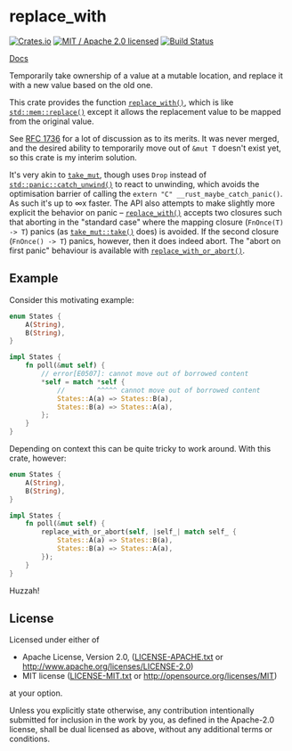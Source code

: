 # replace_with

[![Crates.io](https://img.shields.io/crates/v/replace_with.svg?maxAge=86400)](https://crates.io/crates/replace_with)
[![MIT / Apache 2.0 licensed](https://img.shields.io/crates/l/replace_with.svg?maxAge=2592000)](#License)
[![Build Status](https://travis-ci.com/alecmocatta/replace_with.svg?branch=master)](https://travis-ci.com/alecmocatta/replace_with)

[Docs](https://docs.rs/replace_with/0.1.2)

Temporarily take ownership of a value at a mutable location, and replace it with a new value based on the old one.

This crate provides the function [`replace_with()`](https://docs.rs/replace_with/0.1.2/replace_with/fn.replace_with.html), which is like [`std::mem::replace()`](https://doc.rust-lang.org/std/mem/fn.replace.html) except it allows the replacement value to be mapped from the original value.

See [RFC 1736](https://github.com/rust-lang/rfcs/pull/1736) for a lot of discussion as to its merits. It was never merged, and the desired ability to temporarily move out of `&mut T` doesn't exist yet, so this crate is my interim solution.

It's very akin to [`take_mut`](https://github.com/Sgeo/take_mut), though uses `Drop` instead of [`std::panic::catch_unwind()`](https://doc.rust-lang.org/std/panic/fn.catch_unwind.html) to react to unwinding, which avoids the optimisation barrier of calling the `extern "C" __rust_maybe_catch_panic()`. As such it's up to ∞x faster. The API also attempts to make slightly more explicit the behavior on panic – [`replace_with()`](https://docs.rs/replace_with/0.1.2/replace_with/fn.replace_with.html) accepts two closures such that aborting in the "standard case" where the mapping closure (`FnOnce(T) -> T`) panics (as [`take_mut::take()`](https://docs.rs/take_mut/0.2.2/take_mut/fn.take.html) does) is avoided. If the second closure (`FnOnce() -> T`) panics, however, then it does indeed abort. The "abort on first panic" behaviour is available with [`replace_with_or_abort()`](https://docs.rs/replace_with/0.1.2/replace_with/fn.replace_with_or_abort.html).

## Example

Consider this motivating example:

```rust
enum States {
    A(String),
    B(String),
}

impl States {
    fn poll(&mut self) {
        // error[E0507]: cannot move out of borrowed content
        *self = match *self {
            //        ^^^^^ cannot move out of borrowed content
            States::A(a) => States::B(a),
            States::B(a) => States::A(a),
        };
    }
}
```

Depending on context this can be quite tricky to work around. With this crate, however:

```rust
enum States {
    A(String),
    B(String),
}

impl States {
    fn poll(&mut self) {
        replace_with_or_abort(self, |self_| match self_ {
            States::A(a) => States::B(a),
            States::B(a) => States::A(a),
        });
    }
}
```

Huzzah!

## License
Licensed under either of

 * Apache License, Version 2.0, ([LICENSE-APACHE.txt](LICENSE-APACHE.txt) or http://www.apache.org/licenses/LICENSE-2.0)
 * MIT license ([LICENSE-MIT.txt](LICENSE-MIT.txt) or http://opensource.org/licenses/MIT)

at your option.

Unless you explicitly state otherwise, any contribution intentionally submitted for inclusion in the work by you, as defined in the Apache-2.0 license, shall be dual licensed as above, without any additional terms or conditions.
